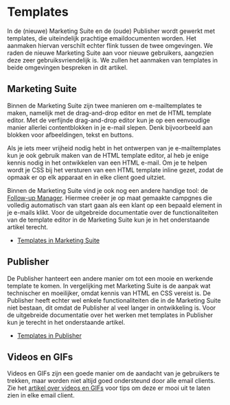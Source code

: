 # Templates

In de (nieuwe) Marketing Suite en de (oude) Publisher wordt gewerkt met 
templates, die uiteindelijk prachtige emaildocumenten worden. Het aanmaken 
hiervan verschilt echter flink tussen de twee omgevingen. We raden de 
nieuwe Marketing Suite aan voor nieuwe gebruikers, aangezien deze 
zeer gebruiksvriendelijk is. We zullen het aanmaken van templates in 
beide omgevingen bespreken in dit artikel.

## Marketing Suite

Binnen de Marketing Suite zijn twee manieren om e-mailtemplates te maken, 
namelijk met de drag-and-drop editor en met de HTML template editor. 
Met de verfijnde drag-and-drop editor kun je op een eenvoudige manier
allerlei contentblokken in je e-mail slepen. Denk bijvoorbeeld aan
blokken voor afbeeldingen, tekst en buttons. 

Als je iets meer vrijheid nodig hebt in het ontwerpen van je 
e-mailtemplates kun je ook gebruik maken van de HTML template editor, 
al heb je enige kennis nodig in het ontwikkelen van een HTML e-mail. 
Om je te helpen wordt je CSS bij het versturen van een HTML template 
inline gezet, zodat de opmaak er op elk apparaat en in elke client 
goed uitziet.

Binnen de Marketing Suite vind je ook nog een andere handige tool: 
de [Follow-up Manager](follow-up-manager-ms). Hiermee creëer je op 
maat gemaakte campgnes die volledig automatisch van start gaan als 
een klant op een bepaald element in je e-mails klikt. Voor de 
uitgebreide documentatie over de functionaliteiten van de
template editor in de Marketing Suite kun je in het onderstaande 
artikel terecht.

* [Templates in Marketing Suite](emailings-ms-templates)

## Publisher

De Publisher hanteert een andere manier om tot een mooie en werkende 
template te komen. In vergelijking met Marketing Suite is de aanpak wat 
technischer en moeilijker, omdat kennis van HTML en CSS vereist is.
De Publisher heeft echter wel enkele functionaliteiten die in de Marketing 
Suite niet bestaan, dit omdat de Publisher al veel langer in ontwikkeling is. Voor 
de uitgebreide documentatie over het werken met templates in Publisher 
kun je terecht in het onderstaande artikel.

* [Templates in Publisher](templates-publisher)

## Videos en GIFs

Videos en GIFs zijn een goede manier om de aandacht van je gebruikers te 
trekken, maar worden niet altijd goed ondersteund door alle email clients. 
Zie het [artikel over videos en GIFs](./templates-video-gif) voor tips 
om deze er mooi uit te laten zien in elke email client.
